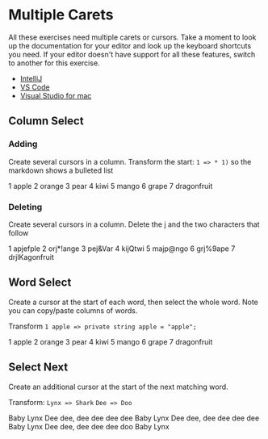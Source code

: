 # Multiple Carets
All these exercises need multiple carets or cursors. Take a moment to look up the documentation for your editor and look up the keyboard shortcuts you need. If your editor doesn't have support for all these features, switch to another for this exercise.

* [IntelliJ](https://www.jetbrains.com/help/idea/multicursor.html)
* [VS Code](https://code.visualstudio.com/docs/editor/codebasics#_multiple-selections-multicursor)
* [Visual Studio for mac](https://docs.microsoft.com/en-us/visualstudio/mac/multi-caret-editing?view=vsmac-2019)

## Column Select

### Adding

Create several cursors in a column. Transform the start: `1 => * 1)` so the markdown shows a bulleted list

1 apple
2 orange
3 pear
4 kiwi
5 mango
6 grape
7 dragonfruit

### Deleting

Create several cursors in a column. Delete the j and the two characters that follow

1 apjefple
2 orj*!ange
3 pej&Var
4 kijQtwi
5 majp@ngo
6 grj%9ape
7 drjlKagonfruit

## Word Select
Create a cursor at the start of each word, then select the whole word. Note you can copy/paste columns of words.

Transform `1 apple => private string apple = "apple";`

1 apple
2 orange
3 pear
4 kiwi
5 mango
6 grape
7 dragonfruit

## Select Next

Create an additional cursor at the start of the next matching word.

Transform:
`Lynx => Shark`
`Dee => Doo`

Baby Lynx
Dee dee, dee dee dee dee
Baby Lynx
Dee dee, dee dee dee dee
Baby Lynx
Dee dee, dee dee dee doo
Baby Lynx
